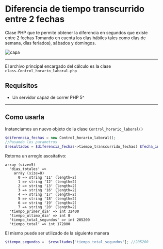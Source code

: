 # Diferencia de tiempo transcurrido entre 2 fechas

Clase PHP que te permite obtener la diferencia en segundos que existe entre 2 fechas 
Tomando en cuenta los días hábiles tales como días de semana, días feriados), sábados y domingos.


![capa](https://i.imgur.com/NiF4lXd.png)

___

El archivo principal encargado del cálculo es la clase ```class.Control_horario_laboral.php```

## Requisitos
- Un servidor capaz de correr PHP 5^

___
## Como usarla

Instanciamos un nuevo objeto de la clase ``` Control_horario_laboral() ```
```php
$diferencia_fechas = new Control_horario_laboral();
//Pasando los parametros
$resultados = $diferencia_fechas->tiempo_transcurrido_fechas( $fecha_inicio, $fecha_final,$dias_fiesta );
```
Retorna un arreglo asositativo:

```
array (size=5)
  'dias_totales' => 
    array (size=8)
      0 => string '11' (length=2)
      1 => string '12' (length=2)
      2 => string '13' (length=2)
      3 => string '16' (length=2)
      4 => string '17' (length=2)
      5 => string '18' (length=2)
      6 => string '19' (length=2)
      7 => string '20' (length=2)
  'tiempo_primer_dia' => int 32400
  'tiempo_ultimo_dia' => int 0
  'tiempo_total_segundos' => int 205200
  'tiempo_total' => int 172800
```

El mismo puede ser utilizado de la siguiente manera

```php
$tiempo_segundos =  $resultados['tiempo_total_segundos']; //205200
```
